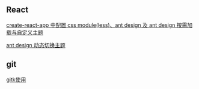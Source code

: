 
## React

[create-react-app 中配置 css module(less)、ant design 及 ant design 按需加载与自定义主题](https://github.com/GreenHandLittleWhite/blog/issues/1)

[ant design 动态切换主题](https://github.com/GreenHandLittleWhite/blog/issues/2)


## git

[gitk使用](https://github.com/GreenHandLittleWhite/blog/issues/3)
